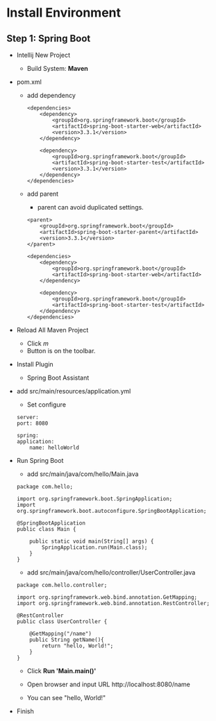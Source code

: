 # Install Environment

## Step 1: Spring Boot

* Intellij New Project
	* Build System: **Maven**

* pom.xml
	* add dependency
		```
		<dependencies>
			<dependency>
				<groupId>org.springframework.boot</groupId>
				<artifactId>spring-boot-starter-web</artifactId>
				<version>3.3.1</version>
			</dependency>

			<dependency>
				<groupId>org.springframework.boot</groupId>
				<artifactId>spring-boot-starter-test</artifactId>
				<version>3.3.1</version>
			</dependency>
		</dependencies>
		```

	* add parent
		* parent can avoid duplicated settings.
		```
		<parent>
			<groupId>org.springframework.boot</groupId>
			<artifactId>spring-boot-starter-parent</artifactId>
			<version>3.3.1</version>
		</parent>

		<dependencies>
			<dependency>
				<groupId>org.springframework.boot</groupId>
				<artifactId>spring-boot-starter-web</artifactId>
			</dependency>

			<dependency>
				<groupId>org.springframework.boot</groupId>
				<artifactId>spring-boot-starter-test</artifactId>
			</dependency>
		</dependencies>
		```

* Reload All Maven Project
	* Click *m*
	* Button is on the toolbar.

* Install Plugin
	* Spring Boot Assistant

* add src/main/resources/application.yml
	* Set configure
	```
	server:
	port: 8080

	spring:
	application:
		name: helloWorld
	```

* Run Spring Boot
	* add src/main/java/com/hello/Main.java
	```
	package com.hello;

	import org.springframework.boot.SpringApplication;
	import org.springframework.boot.autoconfigure.SpringBootApplication;

	@SpringBootApplication
	public class Main {

		public static void main(String[] args) {
			SpringApplication.run(Main.class);
		}
	}
	```

	* add src/main/java/com/hello/controller/UserController.java
	```
	package com.hello.controller;

	import org.springframework.web.bind.annotation.GetMapping;
	import org.springframework.web.bind.annotation.RestController;

	@RestController
	public class UserController {

		@GetMapping("/name")
		public String getName(){
			return "hello, World!";
		}
	}
	```

	* Click **Run 'Main.main()'**

	* Open browser and input URL http://localhost:8080/name

	* You can see "hello, World!"

* Finish